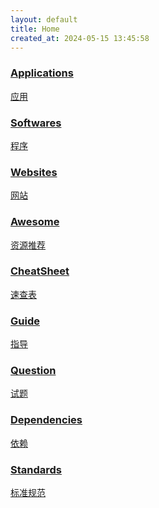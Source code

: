 ```yaml
---
layout: default
title: Home
created_at: 2024-05-15 13:45:58
---
```


<!-- - [Applications](./applications/): 应用
- [Awesome](./awesome/): 资源列表
- [CheatSheet](./cheatsheet/): 速查表
- [Softwares](./softwares/): 程序
- [Websites](./websites/): 网站
- [SVG](./svg.md)
- [ICO](./ico.md)
- [Emoji](./emoji.md) -->
<style>
    .media>img{
        display:none;
    }
</style>
<div class="container">
    <div class="row row-cols-1 row-cols-sm-2 row-cols-md-3">
        <div class="col p-2">
            <a class="card" href="./applications/">
                <div class="card-body p-3">
                    <div class="media">
                        <img src="holder.js/60x60" class="align-self-center mr-2" alt="...">
                        <div class="media-body">
                            <h3 class="card-title mt-0">Applications</h3>
                            <p class="card-text mb-0">应用</p>
                        </div>
                    </div>
                </div>
            </a>
        </div>
        <div class="col p-2">
            <a class="card" href="./softwares/">
                <div class="card-body p-3">
                <div class="media">
                        <img src="holder.js/60x60" class="align-self-center mr-2" alt="...">
                        <div class="media-body">
                    <h3 class="card-title mt-0">Softwares</h3>
                    <p class="card-text">程序</p>
                        </div>
                    </div>
                </div>
            </a>
        </div>
        <div class="col p-2">
            <a class="card" href="./websites/">
                <div class="card-body p-3">
                    <div class="media">
                        <img src="holder.js/60x60" class="align-self-center mr-2" alt="...">
                        <div class="media-body">
                            <h3 class="card-title mt-0">Websites</h3>
                            <p class="card-text">网站</p>
                        </div>
                    </div>
                </div>
            </a>
        </div>
        <div class="col p-2">
            <a class="card" href="./awesome/">
                <div class="card-body p-3">
                <div class="media">
                        <img src="holder.js/60x60" class="align-self-center mr-2" alt="...">
                        <div class="media-body">
                            <h3 class="card-title mt-0">Awesome</h3>
                            <p class="card-text">资源推荐</p>
                        </div>
                    </div>
                </div>
            </a>
        </div>
        <div class="col p-2">
            <a class="card" href="./cheatsheet/">
                <div class="card-body p-3">
                    <div class="media">
                        <img src="holder.js/60x60" class="align-self-center mr-2" alt="...">
                        <div class="media-body">
                            <h3 class="card-title mt-0">CheatSheet</h3>
                            <p class="card-text">速查表</p>
                        </div>
                    </div>
                </div>
            </a>
        </div>
        <div class="col p-2">
            <a class="card" href="./guide/">
                <div class="card-body p-3">
                    <div class="media">
                        <img src="holder.js/60x60" class="align-self-center mr-2" alt="...">
                        <div class="media-body">
                            <h3 class="card-title mt-0">Guide</h3>
                            <p class="card-text">指导</p>
                        </div>
                    </div>
                </div>
            </a>
        </div>
        <div class="col p-2 d-none">
            <a class="card" href="./question/">
                <div class="card-body p-3">
                    <div class="media">
                        <img src="holder.js/60x60" class="align-self-center mr-2" alt="...">
                        <div class="media-body">
                            <h3 class="card-title mt-0">Question</h3>
                            <p class="card-text">试题</p>
                        </div>
                    </div>
                </div>
            </a>
        </div>
        <div class="col p-2">
            <a class="card" href="./dependencies/">
                <div class="card-body p-3">
                    <div class="media">
                        <img src="holder.js/60x60" class="align-self-center mr-2" alt="...">
                        <div class="media-body">
                            <h3 class="card-title mt-0">Dependencies</h3>
                            <p class="card-text">依赖</p>
                        </div>
                    </div>
                </div>
            </a>
        </div>
        <div class="col p-2">
            <a class="card" href="./standards/">
                <div class="card-body p-3">
                    <div class="media">
                        <img src="holder.js/60x60" class="align-self-center mr-2" alt="...">
                        <div class="media-body">
                            <h3 class="card-title mt-0">Standards</h3>
                            <p class="card-text">标准规范</p>
                        </div>
                    </div>
                </div>
            </a>
        </div>
    </div>
</div>
